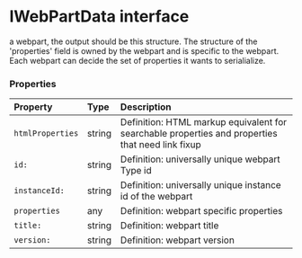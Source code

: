 # IWebPartData interface

a webpart, the output should be this structure. The structure of the 'properties' field is owned by the 
webpart and is specific to the webpart. Each webpart can decide the set of properties it wants to 
serialialize.



### Properties

| Property	   | Type	| Description|
|:-------------|:-------|:-----------|
|`htmlProperties`      | string | Definition: HTML markup equivalent for searchable properties and properties that need link fixup |
|`id:`      | string | Definition: universally unique webpart Type id |
|`instanceId:`      | string | Definition: universally unique instance id of the webpart |
|`properties`      | any | Definition: webpart specific properties |
|`title:`      | string | Definition: webpart title |
|`version:`      | string | Definition: webpart version |




